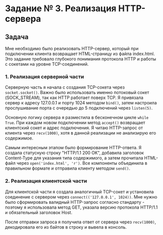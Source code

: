 # Задание № 3. Реализация HTTP-сервера

## Задача
Мне необходимо было реализовать HTTP-сервер, который при подключении клиента возвращает HTML-страницу из файла index.html. Это задание требовало глубокого понимания протокола HTTP и работы с сокетами на уровне TCP-соединений.

### 1. Реализация серверной части

Серверную часть я начала с создания TCP-сокета через `socket.socket()`. Важно было использовать именно потоковый сокет (SOCK_STREAM), так как HTTP работает поверх TCP. Я привязала сервер к адресу 127.0.0.1 и порту 1024 методом `bind()`, затем настроила прослушивание порта с очередью до 5 подключений через `listen(5)`.

Основную логику сервера я разместила в бесконечном цикле `while True`. При каждом новом подключении метод `accept()` возвращает клиентский сокет и адрес подключения. Я читаю HTTP-запрос от клиента через `recv(1000)`, хотя в данной реализации не анализирую его содержимое.

Самым интересным этапом было формирование HTTP-ответа. Я создала статусную строку "HTTP/1.1 200 OK", добавила заголовок Content-Type для указания типа содержимого, а затем прочитала HTML-файл через `open('index.html', 'r')`. Все компоненты объединила в правильном формате и отправила клиенту методом `send()`.

### 2. Реализация клиентской части

Для клиентской части я создала аналогичный TCP-сокет и установила соединение с сервером через `connect(('127.0.0.1', 1024))`. Мне нужно было сформировать валидный HTTP-запрос согласно стандарту - поэтому я использовала метод GET, указала версию протокола HTTP/1.1 и обязательный заголовок Host.

После отправки запроса я получила ответ от сервера через `recv(1000)`, декодировала его из байтов в строку и вывела в консоль.
